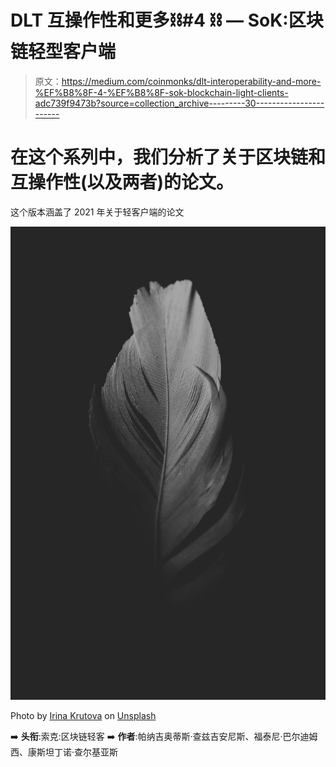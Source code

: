 # DLT 互操作性和更多⛓️#4 ⛓️ — SoK:区块链轻型客户端

> 原文：<https://medium.com/coinmonks/dlt-interoperability-and-more-%EF%B8%8F-4-%EF%B8%8F-sok-blockchain-light-clients-adc739f9473b?source=collection_archive---------30----------------------->

# 在这个系列中，我们分析了关于区块链和互操作性(以及两者)的论文。

这个版本涵盖了 2021 年关于轻客户端的论文

![](img/a32c1470678fc340b97bd66d225f2520.png)

Photo by [Irina Krutova](https://unsplash.com/@krutova_ir?utm_source=medium&utm_medium=referral) on [Unsplash](https://unsplash.com?utm_source=medium&utm_medium=referral)

➡️ **头衔**:索克:区块链轻客
➡️ **作者**:帕纳吉奥蒂斯·查兹吉安尼斯、福泰尼·巴尔迪姆西、康斯坦丁诺·查尔基亚斯